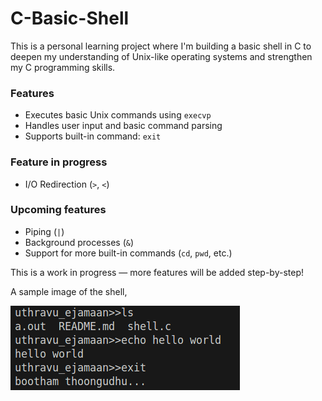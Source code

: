 # C-Basic-Shell

This is a personal learning project where I'm building a basic shell in C to deepen my understanding of Unix-like operating systems and strengthen my C programming skills.

### Features
- Executes basic Unix commands using `execvp`
- Handles user input and basic command parsing
- Supports built-in command: `exit`

### Feature in progress
- I/O Redirection (`>`, `<`)
  
### Upcoming features
- Piping (`|`)
- Background processes (`&`)
- Support for more built-in commands (`cd`, `pwd`, etc.)

This is a work in progress — more features will be added step-by-step!

A sample image of the shell,

![alt text](image.png)
